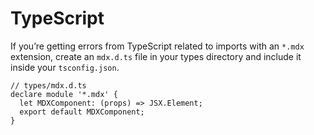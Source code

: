 # TypeScript

<!--
TODO: this feels like it’s placed weirdly.
Where could it go?
-->

If you’re getting errors from TypeScript related to imports with an `*.mdx`
extension, create an `mdx.d.ts` file in your types directory and include it
inside your `tsconfig.json`.

```tsx
// types/mdx.d.ts
declare module '*.mdx' {
  let MDXComponent: (props) => JSX.Element;
  export default MDXComponent;
}
```
